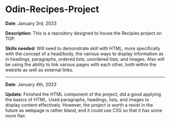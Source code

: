 # Odin-Recipes-Project
**Date**: January 3rd, 2023

**Description**: This is a repository designed to house the Recipies project on TOP.

**Skills needed**: Will need to demonstrate skill with HTML, more specifically with the concept of a head/body, the various ways to display information
as in headings, paragraphs, ordered lists, unordered lists, and images. Also will be using the ability to link various pages with each other, both within the
website as well as external links.

-----------------

**Date**: January 4th, 2023

**Update**: Finished the HTML component of the project, did a good applying the basics of HTML. Used paragraphs, headings, lists, and images
to display content effectively. However, the project is worth a revist in the future as webpage is rather bland, and it could use CSS so that 
it has some more flair.




